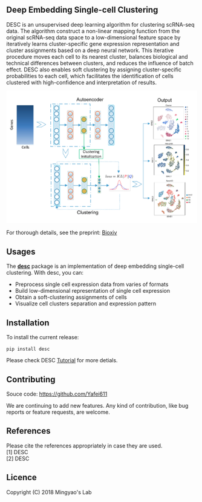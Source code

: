 
## Deep Embedding Single-cell Clustering 

DESC is an unsupervised deep learning algorithm for clustering scRNA-seq data. The algorithm construct a non-linear mapping function from the original scRNA-seq data space to a low-dimensional feature space by iteratively learns cluster-specific gene expression representation and cluster assignments based on a deep neural network. This iterative procedure moves each cell to its nearest cluster, balances biological and technical differences between clusters, and reduces the influence of batch effect. DESC also enables soft clustering by assigning cluster-specific probabilities to each cell, which facilitates the identification of cells clustered with high-confidence and interpretation of results. 

![DESC workflow](docs/assets/images/desc_workflow.png)

For thorough details, see the preprint: [Bioxiv](https://www.biorxiv.org)

## Usages

The [**desc**](https://github.com/Yafei611/desc) package is an implementation of deep embedding single-cell clustering. With desc, you can:

- Preprocess single cell expression data from varies of formats
- Build low-dimensional representation of single cell expression
- Obtain a soft-clustering assignments of cells
- Visualize cell clusters separation and expression pattern

## Installation

To install the current release:

```
pip install desc
```

Please check DESC [Tutorial](https://yafei611.github.io/desc/tutorial.html) for more detials.

## Contributing

Souce code: https://github.com/Yafei611

We are continuing to add new features. Any kind of contribution, like bug reports or feature requests, are welcome.

## References

Please cite the references appropriately in case they are used.  
[1] DESC    
[2] DESC


## Licence

Copyright (C) 2018 Mingyao's Lab

